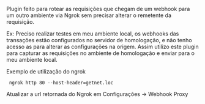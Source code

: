 Plugin feito para rotear as requisições que chegam de um webhook para um outro ambiente via Ngrok sem precisar alterar o remetente da requisição.

Ex: Preciso realizar testes em meu ambiente local, os webhooks das transações estão configurados no servidor de homologação, e não tenho acesso as para alterar as configurações na origem. Assim utilizo este plugin para capturar as requisições no ambiente de homologação e enviar para o meu ambiente local.

Exemplo de utilização do ngrok 

```shell
 ngrok http 80 --host-header=getnet.loc
```

Atualizar a url retornada do Ngrok em Configurações -> Webhook Proxy